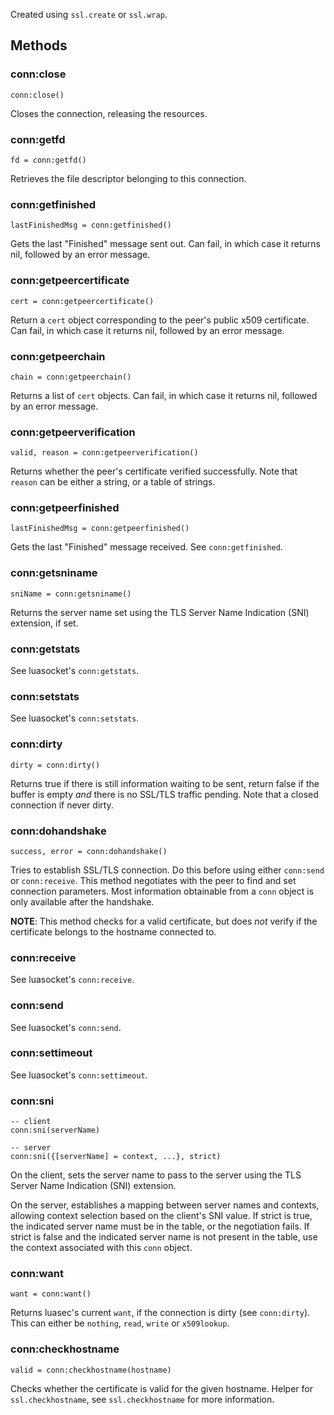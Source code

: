 Created using `ssl.create` or `ssl.wrap`.

Methods
----------------------

### conn:close ###

    conn:close()

Closes the connection, releasing the resources.

### conn:getfd ###

    fd = conn:getfd()

Retrieves the file descriptor belonging to this connection.

### conn:getfinished ###

    lastFinishedMsg = conn:getfinished()

Gets the last "Finished" message sent out. Can fail, in which case it returns
nil, followed by an error message.

### conn:getpeercertificate ###

    cert = conn:getpeercertificate()

Return a `cert` object corresponding to the peer's public x509 certificate. Can
fail, in which case it returns nil, followed by an error message.

### conn:getpeerchain ###

    chain = conn:getpeerchain()

Returns a list of `cert` objects. Can fail, in which case it returns nil,
followed by an error message.

### conn:getpeerverification ###

    valid, reason = conn:getpeerverification()

Returns whether the peer's certificate verified successfully. Note that `reason`
can be either a string, or a table of strings.

### conn:getpeerfinished ###

    lastFinishedMsg = conn:getpeerfinished()

Gets the last "Finished" message received. See `conn:getfinished`.

### conn:getsniname ###

    sniName = conn:getsniname()

Returns the server name set using the TLS Server Name Indication (SNI)
extension, if set.

### conn:getstats ###

See luasocket's `conn:getstats`.

### conn:setstats ###

See luasocket's `conn:setstats`.

### conn:dirty ###

    dirty = conn:dirty()

Returns true if there is still information waiting to be sent, return false if
the buffer is empty *and* there is no SSL/TLS traffic pending. Note that a
closed connection if never dirty.

### conn:dohandshake ###

    success, error = conn:dohandshake()

Tries to establish SSL/TLS connection. Do this before using either `conn:send`
or `conn:receive`. This method negotiates with the peer to find and set
connection parameters. Most information obtainable from a `conn` object is only
available after the handshake.

**NOTE**: This method checks for a valid certificate, but does *not* verify if
the certificate belongs to the hostname connected to.

### conn:receive ###

See luasocket's `conn:receive`.

### conn:send ###

See luasocket's `conn:send`.

### conn:settimeout ###

See luasocket's `conn:settimeout`.

### conn:sni ###

    -- client
    conn:sni(serverName)

    -- server
    conn:sni({[serverName] = context, ...}, strict)

On the client, sets the server name to pass to the server using the TLS Server
Name Indication (SNI) extension.

On the server, establishes a mapping between server names and contexts, allowing
context selection based on the client's SNI value. If strict is true, the
indicated server name must be in the table, or the negotiation fails. If strict
is false and the indicated server name is not present in the table, use the
context associated with this `conn` object.

### conn:want ###

    want = conn:want()

Returns luasec's current `want`, if the connection is dirty (see `conn:dirty`).
This can either be `nothing`, `read`, `write` or `x509lookup`.

### conn:checkhostname ###

    valid = conn:checkhostname(hostname)

Checks whether the certificate is valid for the given hostname. Helper for
`ssl.checkhostname`, see `ssl.checkhostname` for more information.
